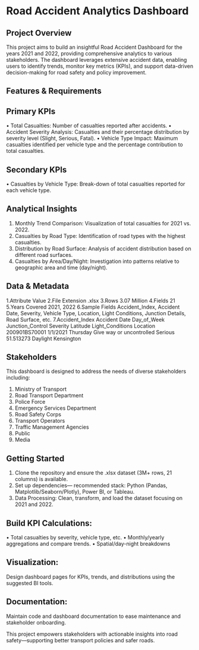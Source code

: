 # Road Accident Analytics Dashboard 

## Project Overview

This project aims to build an insightful Road Accident Dashboard for the years 2021 and 2022, providing comprehensive analytics to various stakeholders. The dashboard leverages extensive accident data, enabling users to identify trends, monitor key metrics (KPIs), and support data-driven decision-making for road safety and policy improvement.

## Features & Requirements

## Primary KPIs
•	Total Casualties: Number of casualties reported after accidents.
•	Accident Severity Analysis: Casualties and their percentage distribution by severity level (Slight, Serious, Fatal).
•	Vehicle Type Impact: Maximum casualties identified per vehicle type and the percentage contribution to total casualties.

## Secondary KPIs
•	Casualties by Vehicle Type: Break-down of total casualties reported for each vehicle type.

## Analytical Insights
1.	Monthly Trend Comparison: Visualization of total casualties for 2021 vs. 2022.
2.	Casualties by Road Type: Identification of road types with the highest casualties.
3.	Distribution by Road Surface: Analysis of accident distribution based on different road surfaces.
4.	Casualties by Area/Day/Night: Investigation into patterns relative to geographic area and time (day/night).


## Data & Metadata
1.Attribute	Value
2.File Extension	.xlsx
3.Rows	3.07 Million
4.Fields	21
5.Years Covered	2021, 2022
6.Sample Fields	Accident_Index, Accident Date, Severity, Vehicle Type, Location, Light Conditions, Junction Details, Road Surface, etc.
7.Accident_Index	Accident Date	Day_of_Week	Junction_Control	Severity	Latitude	Light_Conditions	Location
200901BS70001	1/1/2021	Thursday	Give way or uncontrolled	Serious	51.513273	Daylight	Kensington

## Stakeholders
This dashboard is designed to address the needs of diverse stakeholders including:
1.	Ministry of Transport
2.	Road Transport Department
3.	Police Force
4.	Emergency Services Department
5.	Road Safety Corps
6.	Transport Operators
7.	Traffic Management Agencies
8.	Public
9.	Media


## Getting Started
1.	Clone the repository and ensure the .xlsx dataset (3M+ rows, 21 columns) is available.
2.	Set up dependencies— recommended stack: Python (Pandas, Matplotlib/Seaborn/Plotly), Power BI, or Tableau.
3.	Data Processing: Clean, transform, and load the dataset focusing on 2021 and 2022.
   
## Build KPI Calculations:
•	Total casualties by severity, vehicle type, etc.
•	Monthly/yearly aggregations and compare trends.
•	Spatial/day-night breakdowns

## 	Visualization: 
Design dashboard pages for KPIs, trends, and distributions using the suggested BI tools.
## Documentation: 
Maintain code and dashboard documentation to ease maintenance and stakeholder onboarding.

This project empowers stakeholders with actionable insights into road safety—supporting better transport policies and safer roads.

 

